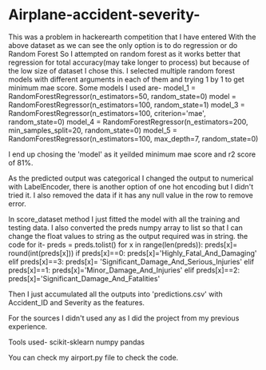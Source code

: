 # Airplane-accident-severity-
This was a problem in hackerearth competition that I have entered
With the above dataset as we can see the only option is to do regression or do Random Forest
So I attempted on random forest as it works better that regression for total accuracy(may take longer to process) but because of the low size of dataset I chose this.
I selected multiple random forest models with different arguments in each of them and trying 1 by 1 to get minimum mae score.
Some models I used are-
model_1 = RandomForestRegressor(n_estimators=50, random_state=0)
model = RandomForestRegressor(n_estimators=100, random_state=1)
model_3 = RandomForestRegressor(n_estimators=100, criterion='mae', random_state=0)
model_4 = RandomForestRegressor(n_estimators=200, min_samples_split=20, random_state=0)
model_5 = RandomForestRegressor(n_estimators=100, max_depth=7, random_state=0)

I end up chosing the 'model' as it yeilded minimum mae score and r2 score of 81%.

As the predicted output was categorical I changed the output to numerical with LabelEncoder, there is another option of one hot encoding but I didn't tried it.
I also removed the data if it has any null value in the row to remove error.

In score_dataset method I just fitted the model with all the training and testing data.
I also converted the preds numpy array to list so that I can change the float values to string as the output required was in string.
the code for it-
 preds = preds.tolist()
    for x in range(len(preds)):
        preds[x]= round(int(preds[x]))
        if preds[x]==0:
            preds[x]='Highly_Fatal_And_Damaging'
        elif preds[x]==3:
            preds[x]= 'Significant_Damage_And_Serious_Injuries'
        elif preds[x]==1:
            preds[x]='Minor_Damage_And_Injuries'
        elif preds[x]==2:
            preds[x]='Significant_Damage_And_Fatalities'

Then I just accumulated all the outputs into 'predictions.csv' with Accident_ID and Severity as the features.

For the sources I didn't used any as I did the project from my previous experience.

Tools used-
scikit-sklearn
numpy
pandas


You can check my airport.py file to check the code.
